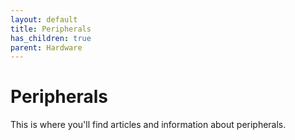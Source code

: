 ```yaml
---
layout: default
title: Peripherals
has_children: true
parent: Hardware
---
```

# Peripherals
This is where you'll find articles and information about peripherals. 
